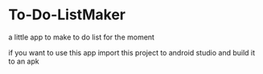 # To-Do-ListMaker
a little app to make to do list for the moment

if you want to use this app import this project to android studio and build it to an apk
